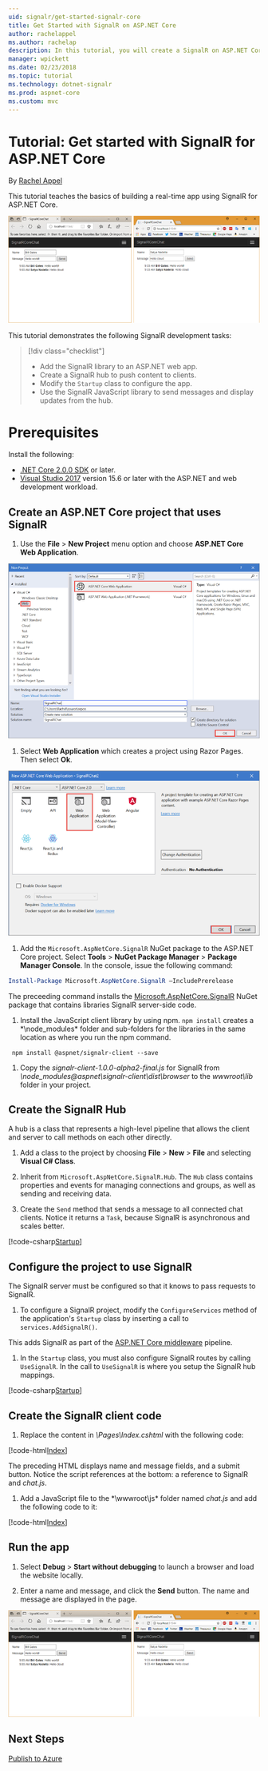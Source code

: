 ```yaml
---
uid: signalr/get-started-signalr-core
title: Get Started with SignalR on ASP.NET Core
author: rachelappel
ms.author: rachelap
description: In this tutorial, you will create a SignalR on ASP.NET Core application.
manager: wpickett
ms.date: 02/23/2018
ms.topic: tutorial
ms.technology: dotnet-signalr
ms.prod: aspnet-core
ms.custom: mvc
---
```

# Tutorial: Get started with SignalR for ASP.NET Core

By [Rachel Appel](https://twitter.com/rachelappel)

This tutorial teaches the basics of building a real-time app using SignalR for ASP.NET Core. 

  ![Solution](get-started-signalr-core/_static/signalr-get-started-finished.png)

This tutorial demonstrates the following SignalR development tasks:

> [!div class="checklist"]
> * Add the SignalR library to an ASP.NET web app.
> * Create a SignalR hub to push content to clients.
> * Modify the `Startup` class to configure the app.
> * Use the SignalR JavaScript library to send messages and display updates from the hub.

# Prerequisites

Install the following:

* [.NET Core 2.0.0 SDK](https://www.microsoft.com/net/core) or later.
* [Visual Studio 2017](https://www.visualstudio.com/downloads/) version 15.6 or later with the ASP.NET and web development workload.

## Create an ASP.NET Core project that uses SignalR

1. Use the **File** > **New Project** menu option and choose **ASP.NET Core Web Application**.

  ![New Project dialog in Visual Studio](get-started-signalr-core/_static/signalr-new-project-dialog.png)

1. Select **Web Application** which creates a project using Razor Pages. Then select **Ok**.

  ![New Project dialog in Visual Studio](get-started-signalr-core/_static/signalr-new-project-choose-type.png)

1. Add the `Microsoft.AspNetCore.SignalR` NuGet package to the ASP.NET Core project. Select **Tools** > **NuGet Package Manager** > **Package Manager Console**. In the console, issue the following command:

  ```powershell
  Install-Package Microsoft.AspNetCore.SignalR –IncludePrerelease
  ```

  The preceeding command installs the [Microsoft.AspNetCore.SignalR](https://www.nuget.org/packages/Microsoft.AspNetCore.SignalR) NuGet package that contains libraries SignalR server-side code.

1. Install the JavaScript client library by using npm. `npm install` creates a *\node_modules\* folder and sub-folders for the libraries in the same location as where you run the npm command.

  ```console
   npm install @aspnet/signalr-client --save
  ```

1. Copy the *signalr-client-1.0.0-alpha2-final.js* for SignalR from *\node_modules\@aspnet\signalr-client\dist\browser* to the *wwwroot\lib* folder in your project.

## Create the SignalR Hub

A hub is a class that represents a high-level pipeline that allows the client and server to call methods on each other directly.

1. Add a class to the project by choosing **File** > **New** > **File** and selecting **Visual C# Class**. 

1. Inherit from `Microsoft.AspNetCore.SignalR.Hub`. The `Hub` class contains properties and events for managing connections and groups, as well as sending and receiving data.

1. Create the `Send` method that sends a message to all connected chat clients. Notice it returns a `Task`, because SignalR is asynchronous and scales better.

  [!code-csharp[Startup](get-started-signalr-core/sample/ChatHub.cs?range=7-14)]

## Configure the project to use SignalR

The SignalR server must be configured so that it knows to pass requests to SignalR.

1. To configure a SignalR project, modify the `ConfigureServices` method of the application's `Startup` class by inserting a call to `services.AddSignalR()`.

  This adds SignalR as part of the [ASP.NET Core middleware](xref:fundamentals/middleware/index) pipeline.

1. In the `Startup` class, you must also configure SignalR routes by calling `UseSignalR`. In the call to `UseSignalR` is where you setup the SignalR hub mappings.

  [!code-csharp[Startup](get-started-signalr-core/sample/Startup.cs?highlight=22,40-43)]

## Create the SignalR client code

1. Replace the content in *\Pages\Index.cshtml* with the following code:

  [!code-html[Index](get-started-signalr-core/sample/Index.cshtml)]

  The preceding HTML displays name and message fields, and a submit button. Notice the script references at the bottom: a reference to SignalR and *chat.js*.

1. Add a JavaScript file to the *\wwwroot\js\* folder named *chat.js* and add the following code to it:

  [!code-html[Index](get-started-signalr-core/sample/chat.js)]

## Run the app

1. Select **Debug** > **Start without debugging** to launch a browser and load the website locally.

1. Enter a name and message, and click the **Send** button. The name and message are displayed in the page.

  ![Solution](get-started-signalr-core/_static/signalr-get-started-finished.png)

## Next Steps


[Publish to Azure](xref:tutorials/publish-to-azure-webapp-using-vs)
